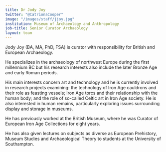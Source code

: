 ```yaml
---
title: Dr Jody Joy
twitter: "@CatrionaCooper"
image: "/images/staff/jjoy.jpg"
institution: Museum of Archaeology and Anthropology
job-title: Senior Curator Archaeology
layout: team
---
```

Jody Joy (BA, MA, PhD, FSA) is curator with responsibility for British and European Archaeology.

He specializes in the archaeology of northwest Europe during the first millennium BC but his research interests also include the later Bronze Age and early Roman periods.

His main interests concern art and technology and he is currently involved in research projects examining: the technology of Iron Age cauldrons and their role as feasting vessels; Iron Age torcs and their relationship with the human body; and the role of so-called Celtic art in Iron Age society. He is also interested in human remains, particularly exploring issues surrounding display and storage in museums.

He has previously worked at the British Museum, where he was Curator of European Iron Age Collections for eight years.

He has also given lectures on subjects as diverse as European Prehistory, Museum Studies and Archaeological Theory to students at the University of Southampton.
